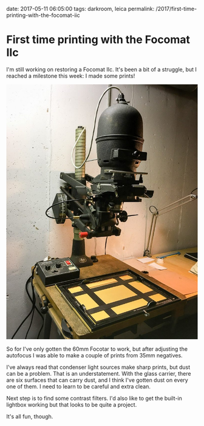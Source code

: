 date: 2017-05-11 06:05:00
tags: darkroom, leica
permalink: /2017/first-time-printing-with-the-focomat-iic

# First time printing with the Focomat IIc

I'm still working on restoring a Focomat IIc. It's been a bit of a struggle, but I reached a milestone this week: I made some prints!

![Focomat IIc](/_img/2017/focomatIIc-768x1024.jpg)

So for I've only gotten the 60mm Focotar to work, but after adjusting the autofocus I was able to make a couple of prints from 35mm negatives.

I've always read that condenser light sources make sharp prints, but dust can be a problem. That is an understatement. With the glass carrier, there are six surfaces that can carry dust, and I think I've gotten dust on every one of them. I need to learn to be careful and extra clean.

Next step is to find some contrast filters. I'd also like to get the built-in lightbox working but that looks to be quite a project.

It's all fun, though.
